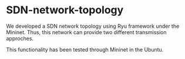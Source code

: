 # SDN-network-topology
We developed a SDN network topology using Ryu framework under the Mininet. Thus, this network can provide two different transmission approches.

This functionality has been tested through Mininet in the Ubuntu.
